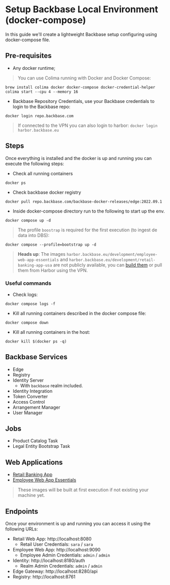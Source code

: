 # Setup Backbase Local Environment (docker-compose)

In this guide we'll create a lightweight Backbase setup configuring using docker-compose file.

## Pre-requisites

- Any docker runtime;

> You can use Colima running with Docker and Docker Compose:
```shell
brew install colima docker docker-compose docker-credential-helper
colima start --cpu 4 --memory 16
```

- Backbase Repository Credentials, use your Backbase credentials to login to the Backbase repo:
```shell
docker login repo.backbase.com
```
> If connected to the VPN you can also login to harbor: `docker login harbor.backbase.eu`

## Steps

Once everything is installed and the docker is up and running you can execute the following steps:
- Check all running containers
```shell
docker ps
```
- Check backbase docker registry
```shell
docker pull repo.backbase.com/backbase-docker-releases/edge:2022.09.1
```
- Inside docker-compose directory run to the following to start up the env.
```shell
docker compose up -d
```

> The profile `boostrap` is required for the first execution (to ingest de data into DBS):
```shell
docker compose --profile=bootstrap up -d
```

> **Heads up**: The images `harbor.backbase.eu/development/employee-web-app-essentials` and `harbor.backbase.eu/development/retail-banking-app-usa` are not publicly available, you can [build them](../images/README.md) or pull them from Harbor using the VPN.

### Useful commands
- Check logs:
```shell
docker compose logs -f
```

- Kill all running containers described in the docker compose file:
```shell
docker compose down
```

- Kill all running containers in the host:
```shell
docker kill $(docker ps -q)
```

## Backbase Services

- Edge
- Registry
- Identity Server
    * With `backbase` realm included.
- Identity Integration
- Token Converter
- Access Control
- Arrangement Manager
- User Manager

## Jobs

- Product Catalog Task
- Legal Entity Bootstrap Task

## Web Applications

- [Retail Banking App](https://community.backbase.com/documentation/Retail-Apps-USA/latest/deploy_web_app)
- [Employee Web App Essentials](https://community.backbase.com/documentation/employee_web_app/latest/deploy_web_app)

> These images will be built at first execution if not existing your machine yet.

## Endpoints

Once your environment is up and running you can access it using the following URLs:

- Retail Web App: http://localhost:8080
    * Retail User Credentials: `sara` / `sara`
- Employee Web App: http://localhost:9090
    * Employee Admin Credentials: `admin` / `admin`
- Identity: http://localhost:8180/auth
    * Realm Admin Credentials: `admin` / `admin`
- Edge Gateway: http://localhost:8280/api
- Registry: http://localhost:8761
